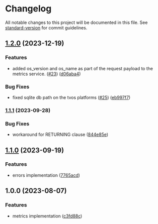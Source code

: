 # Changelog

All notable changes to this project will be documented in this file. See [standard-version](https://github.com/conventional-changelog/standard-version) for commit guidelines.

## [1.2.0](https://github.com/rudderlabs/metrics-reporter-ios/compare/v1.1.1...v1.2.0) (2023-12-19)


### Features

* added os_version and os_name as part of the request payload to the metrics service.  ([#23](https://github.com/rudderlabs/metrics-reporter-ios/issues/23)) ([d06aba4](https://github.com/rudderlabs/metrics-reporter-ios/commit/d06aba4ef2491f4f0d5615be3be7335fe067dff7))


### Bug Fixes

* fixed sqlite db path on the tvos platforms ([#25](https://github.com/rudderlabs/metrics-reporter-ios/issues/25)) ([eb997f7](https://github.com/rudderlabs/metrics-reporter-ios/commit/eb997f7b31d1530938c8d2f60c48344cfa42699d))

### [1.1.1](https://github.com/rudderlabs/metrics-reporter-ios/compare/v1.1.0...v1.1.1) (2023-09-28)


### Bug Fixes

* workaround for RETURNING clause ([844e85e](https://github.com/rudderlabs/metrics-reporter-ios/commit/844e85e4304c7e24dcbf34ecedb20d6de109dac8))

## [1.1.0](https://github.com/rudderlabs/metrics-reporter-ios/compare/v1.0.0...v1.1.0) (2023-09-19)


### Features

* errors implementation ([7765acd](https://github.com/rudderlabs/metrics-reporter-ios/commit/7765acd786a2605d67039a23db35ff8e19ec82df))

## 1.0.0 (2023-08-07)


### Features

* metrics implementation ([c3fd88c](https://github.com/rudderlabs/metrics-reporter-ios/commit/c3fd88cf2cd94ffd4019d68d93a0f573af810bd6))

